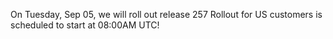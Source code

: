 On Tuesday, Sep 05, we will roll out release 257 Rollout for US customers is scheduled to start at 08:00AM UTC!
